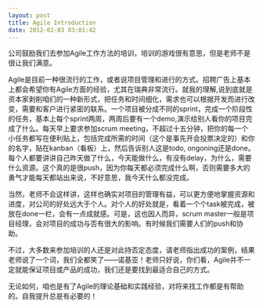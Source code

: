 ```yaml
---
layout: post
title: Agile Introduction
date: 2012-02-03 03:01:42
---
```




公司鼓励我们去参加Agile工作方法的培训，培训的游戏很有意思，但是老师不是很让我们满意。

Agile是目前一种很流行的工作，或者说项目管理和进行的方式。招聘广告上基本上都会希望你有Agile方面的经验，尤其在瑞典非常流行。就我的理解,说到底就是资本家剥削咱们的一种新形式，把任务和时间细化，需求也可以根据开发而进行改变，需要和客户进行紧密的联系。一个项目被分成不同的sprint，完成一个阶段性的任务，基本上每个sprint两周，两周后要有一个demo,演示给别人看你的项目完成了什么。每天早上要求参加scrum
meeting，不超过十五分钟，把你的每一个小任务都写在便利贴上，包括完成所需的时间（这个是事先开会投票决定的）和你的名字，贴在kanban（看板）上，然后告诉别人这是todo,
ongoning还是done。每个人都要讲讲自己昨天做了什么，今天能做什么，有没有delay，为什么，需要什么资源。这个真的是很push，因为你每天都必须完成什么啊，否则需要多大的勇气才能每天都站出来说，不好意思，我今天什么都没完成。


当然，老师不会这样讲，这样也确实对项目的管理有益，可以更方便地掌握资源和进度，对公司的好处远大于个人。对个人的好处就是，看着一个个task被完成，被放在done一栏，会有一点成就感。可是，这也因人而异，scrum
master一般是项目经理，会对项目的成功与否有很大的影响。有时候我们需要人们的push和协助。


不过，大多数来参加培训的人还是对此持否定态度，请老师指出成功的案例，结果老师说了一个词，我们全都笑了——诺基亚！老师只好说，你们看，Agile并不一定就能保证项目或产品的成功，我们还是要找到最适合自己的方式。

无论如何，咱也是有了Agile的理论基础和实践经验，对将来找工作都是有帮助的。自我提升总是有必要的！



